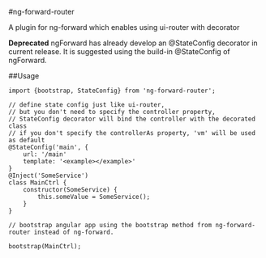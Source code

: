 #ng-forward-router

A plugin for ng-forward which enables using ui-router with decorator

**Deprecated** ngForward has already develop an @StateConfig decorator in current release. It is suggested using the build-in @StateConfig of ngForward.

##Usage

```
import {bootstrap, StateConfig} from 'ng-forward-router';

// define state config just like ui-router,
// but you don't need to specify the controller property,
// StateConfig decorator will bind the controller with the decorated class
// if you don't specify the controllerAs property, 'vm' will be used as default
@StateConfig('main', {
    url: '/main'
    template: '<example></example>'
}
@Inject('SomeService')
class MainCtrl {
    constructor(SomeService) {
        this.someValue = SomeService();
    }
}

// bootstrap angular app using the bootstrap method from ng-forward-router instead of ng-forward.

bootstrap(MainCtrl);
```
